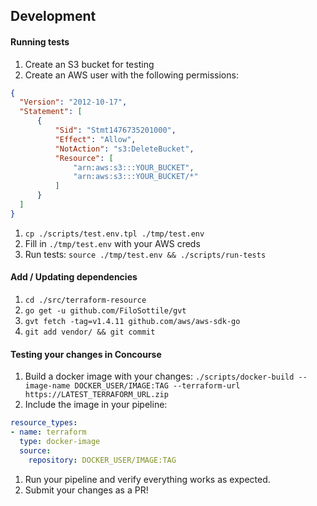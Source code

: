 ## Development

#### Running tests

1. Create an S3 bucket for testing
1. Create an AWS user with the following permissions:

  ```json
  {
    "Version": "2012-10-17",
    "Statement": [
        {
            "Sid": "Stmt1476735201000",
            "Effect": "Allow",
            "NotAction": "s3:DeleteBucket",
            "Resource": [
                "arn:aws:s3:::YOUR_BUCKET",
                "arn:aws:s3:::YOUR_BUCKET/*"
            ]
        }
    ]
  }
  ```
1. `cp ./scripts/test.env.tpl ./tmp/test.env`
1. Fill in `./tmp/test.env` with your AWS creds
1. Run tests: `source ./tmp/test.env && ./scripts/run-tests`

#### Add / Updating dependencies

1. `cd ./src/terraform-resource`
1. `go get -u github.com/FiloSottile/gvt`
1. `gvt fetch -tag=v1.4.11 github.com/aws/aws-sdk-go`
1. `git add vendor/ && git commit`

#### Testing your changes in Concourse

1. Build a docker image with your changes:
  `./scripts/docker-build --image-name DOCKER_USER/IMAGE:TAG --terraform-url https://LATEST_TERRAFORM_URL.zip`
1. Include the image in your pipeline:
  ```yaml
  resource_types:
  - name: terraform
    type: docker-image
    source:
      repository: DOCKER_USER/IMAGE:TAG
  ```
1. Run your pipeline and verify everything works as expected.
1. Submit your changes as a PR!
